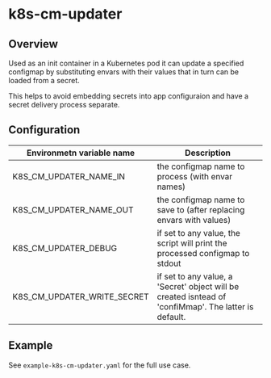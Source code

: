 # k8s-cm-updater

## Overview
Used as an init container in a Kubernetes pod it can update a specified configmap
by substituting envars with their values that in turn can be loaded from a secret.

This helps to avoid embedding secrets into app configuraion and have a secret
delivery process separate.

## Configuration
|Environmetn variable name|Description|
|--|--|
|K8S_CM_UPDATER_NAME_IN|the configmap name to process (with envar names)|
|K8S_CM_UPDATER_NAME_OUT|the configmap name to save to (after replacing envars with values)|
|K8S_CM_UPDATER_DEBUG|if set to any value, the script will print the processed configmap to stdout|
|K8S_CM_UPDATER_WRITE_SECRET|if set to any value, a 'Secret' object will be created isntead of 'confiMmap'. The latter is default.|

## Example
See `example-k8s-cm-updater.yaml` for the full use case.
